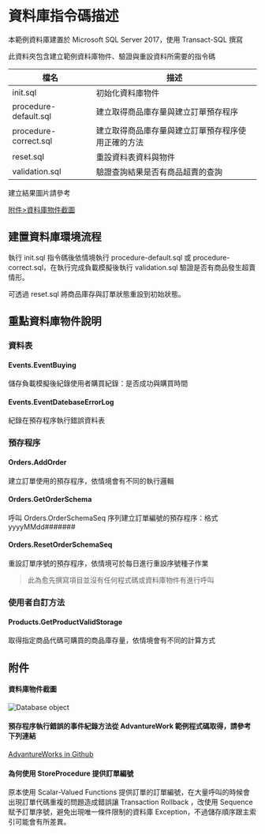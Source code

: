 # 資料庫指令碼描述

本範例資料庫建置於 Microsoft SQL Server 2017，使用 Transact-SQL 撰寫

此資料夾包含建立範例資料庫物件、驗證與重設資料所需要的指令碼

|檔名|描述|
|--|--|
|init.sql|初始化資料庫物件|
|procedure-default.sql|建立取得商品庫存量與建立訂單預存程序|
|procedure-correct.sql|建立取得商品庫存量與建立訂單預存程序使用正確的方法|
|reset.sql|重設資料表資料與物件|
|validation.sql|驗證查詢結果是否有商品超賣的查詢|

建立結果圖片請參考

[附件>資料庫物件截圖](#%E9%99%84%E4%BB%B6)

## 建置資料庫環境流程
執行 init.sql 指令碼後依情境執行 procedure-default.sql 或 procedure-correct.sql，在執行完成負載模擬後執行 validation.sql 驗證是否有商品發生超賣情形。

可透過 reset.sql 將商品庫存與訂單狀態重設到初始狀態。


## 重點資料庫物件說明

### 資料表
#### Events.EventBuying
儲存負載模擬後紀錄使用者購買紀錄：是否成功與購買時間

#### Events.EventDatebaseErrorLog
紀錄在預存程序執行錯誤資料表

### 預存程序
#### Orders.AddOrder
建立訂單使用的預存程序，依情境會有不同的執行邏輯

#### Orders.GetOrderSchema
呼叫 Orders.OrderSchemaSeq 序列建立訂單編號的預存程序：格式 yyyyMMdd#######

#### Orders.ResetOrderSchemaSeq
重設訂單序號的預存程序，依情境可於每日進行重設序號種子作業
> 此為愈先撰寫項目並沒有任何程式碼或資料庫物件有進行呼叫

### 使用者自訂方法
#### Products.GetProductValidStorage
取得指定商品代碼可購買的商品庫存量，依情境會有不同的計算方式

## 附件

#### 資料庫物件截圖

![Database object](https://raw.githubusercontent.com/txstudio/eShopPanicBuyingSimulatorUseStoreProcedure/master/screenshot/db-objects.gif)

#### 預存程序執行錯誤的事件紀錄方法從 AdvantureWork 範例程式碼取得，請參考下列連結

[AdvantureWorks in Github](https://github.com/Microsoft/sql-server-samples/blob/master/samples/databases/adventure-works/oltp-install-script/instawdb.sql#L203)

#### 為何使用 StoreProcedure 提供訂單編號

原本使用 Scalar-Valued Functions 提供訂單的訂單編號，在大量呼叫的時候會出現訂單代碼重複的問題造成錯誤讓 Transaction Rollback ，改使用 Sequence 賦予訂單序號，避免出現唯一條件限制的資料庫 Exception，不過儲存順序跟主索引可能會有所差異。
